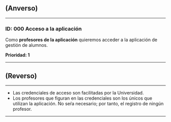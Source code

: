 ## (Anverso)
---

### **ID:** 000 **Acceso a la aplicación**

Como **profesores de la aplicación** quieremos acceder a la aplicación de gestión de alumnos.

__Prioridad: 1__

---

## (Reverso)

---

* Las credenciales de acceso son facilitadas por la Universidad.
* Los profesores que figuran en las credenciales son los únicos que utilizan la aplicación. No seŕa necesario; por tanto, el registro de ningún profesor. 

---

